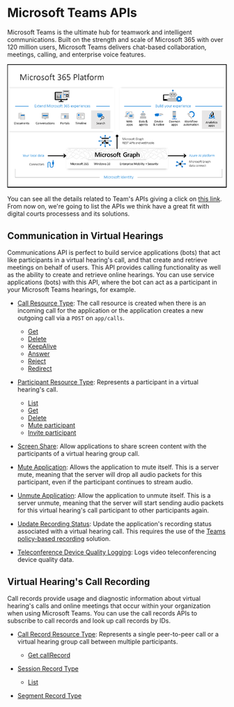 # Microsoft Teams APIs

Microsoft Teams is the ultimate hub for teamwork and intelligent communications. Built on the strength and scale of Microsoft 365 with over 120 million users, Microsoft Teams delivers chat-based collaboration, meetings, calling, and enterprise voice features.

![Microsoft Graph's general view](/img/microsoft-graph-dataconnect-connectors-rebrand-800.png "Microsoft Graph's general view")

You can see all the details related to Team's APIs giving a click on [this link](https://docs.microsoft.com/en-us/graph/teams-concept-overview). From now on, we're going to list the APIs we think have a great fit with digital courts processess and its solutions.

## Communication in Virtual Hearings

Communications API is perfect to build service applications (bots) that act like participants in a virtual hearing's call, and that create and retrieve meetings on behalf of users. This API provides calling functionality as well as the ability to create and retrieve online hearings. You can use service applications (bots) with this API, where the bot can act as a participant in your Microsoft Teams hearings, for example.

* [Call Resource Type](https://docs.microsoft.com/en-us/graph/api/resources/call?view=graph-rest-1.0): The call resource is created when there is an incoming call for the application or the application creates a new outgoing call via a `POST` on `app/calls`.
  * [Get](https://docs.microsoft.com/en-us/graph/api/call-get?view=graph-rest-1.0)
  * [Delete](https://docs.microsoft.com/en-us/graph/api/call-delete?view=graph-rest-1.0)
  * [KeepAlive](https://docs.microsoft.com/en-us/graph/api/call-keepalive?view=graph-rest-1.0)
  * [Answer](https://docs.microsoft.com/en-us/graph/api/call-answer?view=graph-rest-1.0)
  * [Reject](https://docs.microsoft.com/en-us/graph/api/call-reject?view=graph-rest-1.0)
  * [Redirect](https://docs.microsoft.com/en-us/graph/api/call-redirect?view=graph-rest-1.0)

* [Participant Resource Type](https://docs.microsoft.com/en-us/graph/api/resources/participant?view=graph-rest-1.0): Represents a participant in a virtual hearing's call.
  * [List](https://docs.microsoft.com/en-us/graph/api/participant-get?view=graph-rest-1.0)
  * [Get](https://docs.microsoft.com/en-us/graph/api/participant-get?view=graph-rest-1.0)
  * [Delete](https://docs.microsoft.com/en-us/graph/api/participant-delete?view=graph-rest-1.0)
  * [Mute participant](https://docs.microsoft.com/en-us/graph/api/participant-invite?view=graph-rest-1.0)
  * [Invite participant](https://docs.microsoft.com/en-us/graph/api/participant-invite?view=graph-rest-1.0)

* [Screen Share](https://docs.microsoft.com/en-us/graph/api/call-changescreensharingrole?view=graph-rest-1.0&tabs=http): Allow applications to share screen content with the participants of a virtual hearing group call.

* [Mute Application](https://docs.microsoft.com/en-us/graph/api/call-mute?view=graph-rest-1.0&tabs=http): Allows the application to mute itself. This is a server mute, meaning that the server will drop all audio packets for this participant, even if the participant continues to stream audio.

* [Unmute Application](https://docs.microsoft.com/en-us/graph/api/call-unmute?view=graph-rest-1.0&tabs=http): Allow the application to unmute itself. This is a server unmute, meaning that the server will start sending audio packets for this virtual hearing's call participant to other participants again.

* [Update Recording Status](https://docs.microsoft.com/en-us/graph/api/call-updaterecordingstatus?view=graph-rest-1.0&tabs=http): Update the application's recording status associated with a virtual hearing call. This requires the use of the [Teams policy-based recording](https://docs.microsoft.com/en-us/MicrosoftTeams/teams-recording-policy) solution.

* [Teleconference Device Quality Logging](https://docs.microsoft.com/en-us/graph/api/call-logteleconferencedevicequality?view=graph-rest-1.0&tabs=http): Logs video teleconferencing device quality data.

## Virtual Hearing's Call Recording

Call records provide usage and diagnostic information about virtual hearing's calls and online meetings that occur within your organization when using Microsoft Teams. You can use the call records APIs to subscribe to call records and look up call records by IDs.

* [Call Record Resource Type](https://docs.microsoft.com/en-us/graph/api/resources/callrecords-callrecord?view=graph-rest-1.0): Represents a single peer-to-peer call or a virtual hearing group call between multiple participants.
  * [Get callRecord](https://docs.microsoft.com/en-us/graph/api/callrecords-callrecord-get?view=graph-rest-1.0)

* [Session Record Type](https://docs.microsoft.com/en-us/graph/api/resources/callrecords-session?view=graph-rest-1.0)
  * [List](https://docs.microsoft.com/en-us/graph/api/resources/callrecords-session?view=graph-rest-1.0)

* [Segment Record Type](https://docs.microsoft.com/en-us/graph/api/resources/callrecords-segment?view=graph-rest-1.0)